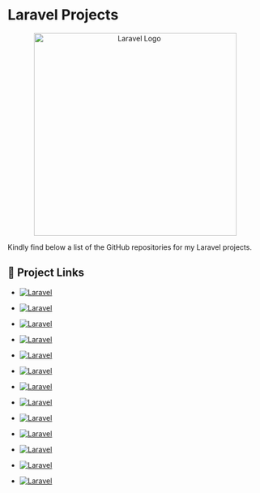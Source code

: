# Laravel Projects
<p align="center"><a href="https://laravel.com" target="_blank"><img src="https://raw.githubusercontent.com/laravel/art/master/logo-lockup/5%20SVG/2%20CMYK/1%20Full%20Color/laravel-logolockup-cmyk-red.svg" width="400" alt="Laravel Logo"></a></p>

Kindly find below a list of the GitHub repositories for my Laravel projects.

## 🔗 Project Links

- [![Laravel](https://img.shields.io/badge/Barta--Social--Networking-%23FF2D20.svg?style=for-the-badge&logo=laravel&logoColor=white)](https://github.com/mokammeltanvir/Barta)

- [![Laravel](https://img.shields.io/badge/VenueVista--Booking--Website-%23FF2D20.svg?style=for-the-badge&logo=laravel&logoColor=white)](https://github.com/mokammeltanvir/Venue-Vista)

- [![Laravel](https://img.shields.io/badge/Portfolio--Website--Laravel-%23FF2D20.svg?style=for-the-badge&logo=laravel&logoColor=white)](https://github.com/mokammeltanvir/Portfolio-Web-Laravel)

- [![Laravel](https://img.shields.io/badge/ChakriBakri--JobListing--WebApp-%23FF2D20.svg?style=for-the-badge&logo=laravel&logoColor=white)](https://github.com/mokammeltanvir/ChakriBakri-blade)

- [![Laravel](https://img.shields.io/badge/ToHoney--Ecommerce--website-%23FF2D20.svg?style=for-the-badge&logo=laravel&logoColor=white)](https://github.com/mokammeltanvir/ToHoney-Ecommerce-Project)

- [![Laravel](https://img.shields.io/badge/Codexwise--Ecommerce--web-%23FF2D20.svg?style=for-the-badge&logo=laravel&logoColor=white)](https://github.com/mokammeltanvir/Codexwise-Ecommerce)

- [![Laravel](https://img.shields.io/badge/Laravel10--Blog--website-%23FF2D20.svg?style=for-the-badge&logo=laravel&logoColor=white)](https://github.com/mokammeltanvir/Laravel10-Blog)

- [![Laravel](https://img.shields.io/badge/School--Management--System-%23FF2D20.svg?style=for-the-badge&logo=laravel&logoColor=white)](https://github.com/mokammeltanvir/Emersion-School-Management-System)

- [![Laravel](https://img.shields.io/badge/Learning--Management--System-%23FF2D20.svg?style=for-the-badge&logo=laravel&logoColor=white)](https://github.com/mokammeltanvir/Learning-Management-System)

- [![Laravel](https://img.shields.io/badge/Onetech--Ecommerce--Store-%23FF2D20.svg?style=for-the-badge&logo=laravel&logoColor=white)](https://github.com/mokammeltanvir/Onetech-Ecommerce-Store)

- [![Laravel](https://img.shields.io/badge/Company--Dynamic--Website-%23FF2D20.svg?style=for-the-badge&logo=laravel&logoColor=white)](https://github.com/mokammeltanvir/Company-Dynamic-Website)

- [![Laravel](https://img.shields.io/badge/Static--Portfolio--Website-%23FF2D20.svg?style=for-the-badge&logo=laravel&logoColor=white)](https://github.com/mokammeltanvir/Portfolio-Static-Laravel)

- [![Laravel](https://img.shields.io/badge/Payment--Gateways--Laravel-%23FF2D20.svg?style=for-the-badge&logo=laravel&logoColor=white)](https://github.com/mokammeltanvir/Payment-Gateways-Laravel)
